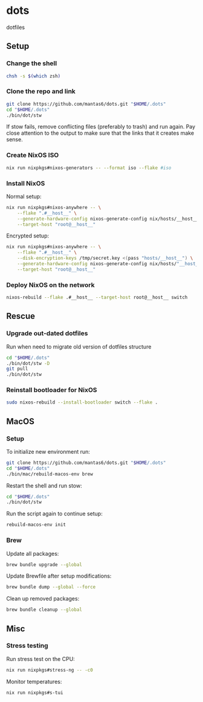 # dots

dotfiles

## Setup

### Change the shell

```sh
chsh -s $(which zsh)
```

### Clone the repo and link

```sh
git clone https://github.com/mantas6/dots.git "$HOME/.dots"
cd "$HOME/.dots"
./bin/dot/stw
```
If stow fails, remove conflicting files (preferably to trash) and run again. Pay close attention to the output to make sure that the links that it creates make sense.

### Create NixOS ISO

```sh
nix run nixpkgs#nixos-generators -- --format iso --flake #iso
```

### Install NixOS

Normal setup:

```sh
nix run nixpkgs#nixos-anywhere -- \
    --flake ".#__host__" \
    --generate-hardware-config nixos-generate-config nix/hosts/__host__/hardware.nix \
    --target-host "root@__host__"
```

Encrypted setup:

```sh
nix run nixpkgs#nixos-anywhere -- \
    --flake ".#__host__" \
    --disk-encryption-keys /tmp/secret.key <(pass "hosts/__host__") \
    --generate-hardware-config nixos-generate-config nix/hosts/"__host__"/hardware.nix \
    --target-host "root@__host__"
```

### Deploy NixOS on the network

```sh
nixos-rebuild --flake .#__host__ --target-host root@__host__ switch
```

## Rescue

### Upgrade out-dated dotfiles

Run when need to migrate old version of dotfiles structure

```sh
cd "$HOME/.dots"
./bin/dot/stw -D
git pull
./bin/dot/stw
```

### Reinstall bootloader for NixOS

```sh
sudo nixos-rebuild --install-bootloader switch --flake .
```

## MacOS

### Setup

To initialize new environment run:

```sh
git clone https://github.com/mantas6/dots.git "$HOME/.dots"
cd "$HOME/.dots"
./bin/mac/rebuild-macos-env brew
```

Restart the shell and run stow:

```sh
cd "$HOME/.dots"
./bin/dot/stw
```

Run the script again to continue setup:

```sh
rebuild-macos-env init
```

### Brew

Update all packages:

```sh
brew bundle upgrade --global
```

Update Brewfile after setup modifications:

```sh
brew bundle dump --global --force
```

Clean up removed packages:

```sh
brew bundle cleanup --global
```

## Misc

### Stress testing

Run stress test on the CPU:

```sh
nix run nixpkgs#stress-ng -- -c0
```

Monitor temperatures:

```sh
nix run nixpkgs#s-tui
```

